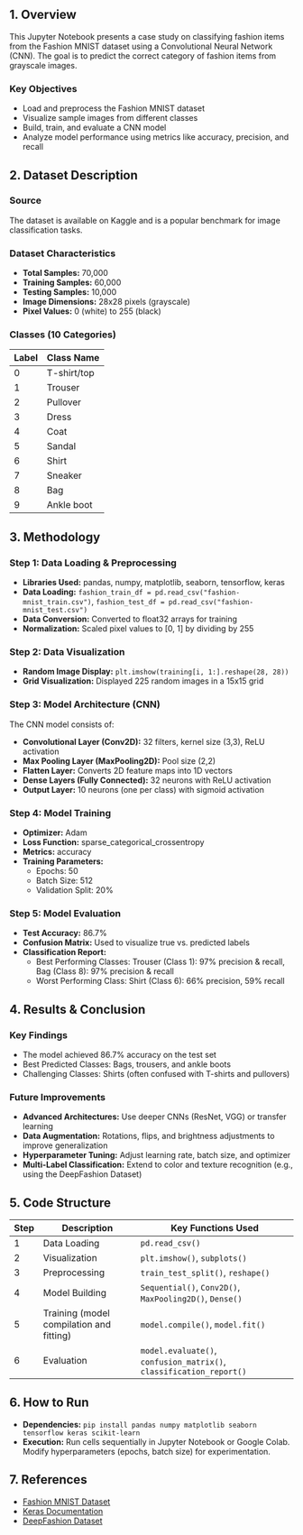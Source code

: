 ## 1. Overview
This Jupyter Notebook presents a case study on classifying fashion items from the Fashion MNIST dataset using a Convolutional Neural Network (CNN). The goal is to predict the correct category of fashion items from grayscale images.

### Key Objectives
* Load and preprocess the Fashion MNIST dataset
* Visualize sample images from different classes
* Build, train, and evaluate a CNN model
* Analyze model performance using metrics like accuracy, precision, and recall

## 2. Dataset Description
### Source
The dataset is available on Kaggle and is a popular benchmark for image classification tasks.

### Dataset Characteristics
* **Total Samples:** 70,000
* **Training Samples:** 60,000
* **Testing Samples:** 10,000
* **Image Dimensions:** 28x28 pixels (grayscale)
* **Pixel Values:** 0 (white) to 255 (black)

### Classes (10 Categories)
| Label | Class Name |
| --- | --- |
| 0 | T-shirt/top |
| 1 | Trouser |
| 2 | Pullover |
| 3 | Dress |
| 4 | Coat |
| 5 | Sandal |
| 6 | Shirt |
| 7 | Sneaker |
| 8 | Bag |
| 9 | Ankle boot |

## 3. Methodology
### Step 1: Data Loading & Preprocessing
* **Libraries Used:** pandas, numpy, matplotlib, seaborn, tensorflow, keras
* **Data Loading:** `fashion_train_df = pd.read_csv("fashion-mnist_train.csv")`, `fashion_test_df = pd.read_csv("fashion-mnist_test.csv")`
* **Data Conversion:** Converted to float32 arrays for training
* **Normalization:** Scaled pixel values to [0, 1] by dividing by 255

### Step 2: Data Visualization
* **Random Image Display:** `plt.imshow(training[i, 1:].reshape(28, 28))`
* **Grid Visualization:** Displayed 225 random images in a 15x15 grid

### Step 3: Model Architecture (CNN)
The CNN model consists of:
* **Convolutional Layer (Conv2D):** 32 filters, kernel size (3,3), ReLU activation
* **Max Pooling Layer (MaxPooling2D):** Pool size (2,2)
* **Flatten Layer:** Converts 2D feature maps into 1D vectors
* **Dense Layers (Fully Connected):** 32 neurons with ReLU activation
* **Output Layer:** 10 neurons (one per class) with sigmoid activation

### Step 4: Model Training
* **Optimizer:** Adam
* **Loss Function:** sparse_categorical_crossentropy
* **Metrics:** accuracy
* **Training Parameters:**
	+ Epochs: 50
	+ Batch Size: 512
	+ Validation Split: 20%

### Step 5: Model Evaluation
* **Test Accuracy:** 86.7%
* **Confusion Matrix:** Used to visualize true vs. predicted labels
* **Classification Report:**
	+ Best Performing Classes: Trouser (Class 1): 97% precision & recall, Bag (Class 8): 97% precision & recall
	+ Worst Performing Class: Shirt (Class 6): 66% precision, 59% recall

## 4. Results & Conclusion
### Key Findings
* The model achieved 86.7% accuracy on the test set
* Best Predicted Classes: Bags, trousers, and ankle boots
* Challenging Classes: Shirts (often confused with T-shirts and pullovers)

### Future Improvements
* **Advanced Architectures:** Use deeper CNNs (ResNet, VGG) or transfer learning
* **Data Augmentation:** Rotations, flips, and brightness adjustments to improve generalization
* **Hyperparameter Tuning:** Adjust learning rate, batch size, and optimizer
* **Multi-Label Classification:** Extend to color and texture recognition (e.g., using the DeepFashion Dataset)

## 5. Code Structure
| Step | Description | Key Functions Used |
| --- | --- | --- |
| 1 | Data Loading | `pd.read_csv()` |
| 2 | Visualization | `plt.imshow()`, `subplots()` |
| 3 | Preprocessing | `train_test_split()`, `reshape()` |
| 4 | Model Building | `Sequential()`, `Conv2D()`, `MaxPooling2D()`, `Dense()` |
| 5 | Training (model compilation and fitting) | `model.compile()`, `model.fit()` |
| 6 | Evaluation | `model.evaluate()`, `confusion_matrix()`, `classification_report()` |

## 6. How to Run
* **Dependencies:** `pip install pandas numpy matplotlib seaborn tensorflow keras scikit-learn`
* **Execution:** Run cells sequentially in Jupyter Notebook or Google Colab. Modify hyperparameters (epochs, batch size) for experimentation.

## 7. References
* [Fashion MNIST Dataset](https://www.kaggle.com/datasets/zalando-research/fashionmnist)
* [Keras Documentation](https://keras.io/)
* [DeepFashion Dataset](https://mmlab.ie.cuhk.edu.hk/projects/DeepFashion.html)